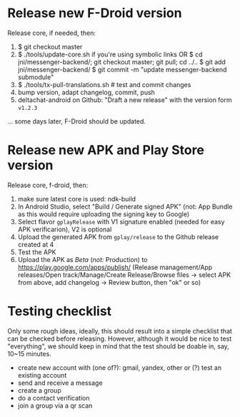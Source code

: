 # Release new F-Droid version

Release core, if needed, then:

1. $ git checkout master
2. $ ./tools/update-core.sh if you're using symbolic links  OR
   $ cd jni/messenger-backend/; git checkout master; git pull; cd ../..
   $ git add jni/messenger-backend/
   $ git commit -m "update messenger-backend submodule"
3. $ ./tools/tx-pull-translations.sh  # test and commit changes
4. bump version, adapt changelog, commit, push
5. deltachat-android on Github: "Draft a new release" with the version form `v1.2.3`

... some days later, F-Droid should be updated.


# Release new APK and Play Store version

Release core, f-droid, then:

1. make sure latest core is used: ndk-build
2. In Android Studio, select "Build / Generate signed APK"
   (not: App Bundle as this would require uploading the signing key to Google)
3. Select flavor `gplayRelease` with V1 signature enabled
   (needed for easy APK verificarion), V2 is optional
4. Upload the generated APK from `gplay/release` to the Github release created at 4
5. Test the APK
6. Upload the APK as _Beta_ (_not:_ Production) to https://play.google.com/apps/publish/
   (Release management/App releases/Open track/Manage/Create Release/Browse files ->
   select APK from above, add changelog -> Review button, then "ok" or so)

# Testing checklist

Only some rough ideas, ideally, this should result into a simple checklist
that can be checked before releasing.
However, although it would be nice to test "everything", we should keep in mind
that the test should be doable in, say, 10~15 minutes.
- create new account with (one of?): gmail, yandex, other
  or (?) test an existing account
- send and receive a message
- create a group
- do a contact verification
- join a group via a qr scan
